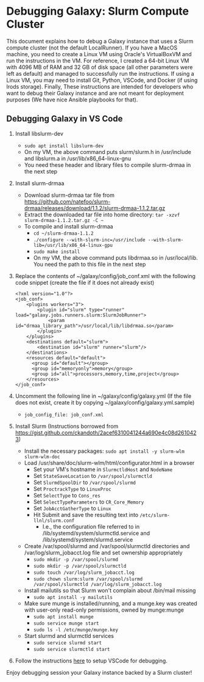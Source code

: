 
# Debugging Galaxy: Slurm Compute Cluster

This document explains how to debug a Galaxy instance that uses a Slurm compute cluster (not the
default LocalRunner). If you have a MacOS machine, you need to create a Linux VM using Oracle's 
VirtualBoxVM and run the instructions in the VM. For reference, I created a 64-bit Linux VM with 
4096 MB of RAM and 32 GB of disk space (all other parameters were left as default) and managed to 
successfully run the instructions. If using a Linux VM, you may need to install Git, Python, VSCode, 
and Docker (if using Irods storage). Finally, These instructions are intended for developers who 
want to debug their Galaxy instance and are not meant for deployment purposes (We have nice Ansible 
playbooks for that).

## Debugging Galaxy in VS Code 

1. Install libslurm-dev
    * `sudo apt install libslurm-dev`
    * On my VM, the above command puts slurm/slurm.h in /usr/include and libslurm.a in /usr/lib/x86_64-linux-gnu
    * You need these header and library files to compile slurm-drmaa in the next step

2. Install slurm-drmaa
    * Download slurm-drmaa tar file from https://github.com/natefoo/slurm-drmaa/releases/download/1.1.2/slurm-drmaa-1.1.2.tar.gz
    * Extract the downloaded tar file into home directory: `tar -xzvf slurm-drmaa-1.1.2.tar.gz -C ~`       
    * To compile and install slurm-drmaa
        * `cd ~/slurm-drmaa-1.1.2`
        * `./configure --with-slurm-inc=/usr/include --with-slurm-lib=/usr/lib/x86_64-linux-gpu`
        * `sudo make install`
        * On my VM, the above command puts libdrmaa.so in /usr/local/lib. You need the path to this file in the next step

3. Replace the contents of ~/galaxy/config/job_conf.xml with the following code snippet (create the file if it does not already exist)
    ```
    <?xml version="1.0"?>
    <job_conf>
        <plugins workers="3">
            <plugin id="slurm" type="runner" load="galaxy.jobs.runners.slurm:SlurmJobRunner">
                <param id="drmaa_library_path">/usr/local/lib/libdrmaa.so</param>
            </plugin>
        </plugins>
        <destinations default="slurm">
            <destination id="slurm" runner="slurm"/>
        </destinations>
        <resources default="default">
          <group id="default"></group>
          <group id="memoryonly">memory</group>
          <group id="all">processors,memory,time,project</group>
        </resources>
    </job_conf>
    ```

4. Uncomment the following line in ~/galaxy/config/galaxy.yml (If the file does not exist, create it by copying ~/galaxy/config/galaxy.yml.sample)
    * `job_config_file: job_conf.xml`

5. Install Slurm (Instructions borrowed from https://gist.github.com/ckandoth/2acef6310041244a690e4c08d2610423)
    * Install the necessary packages: `sudo apt install -y slurm-wlm slurm-wlm-doc`
    * Load /usr/share/doc/slurm-wlm/html/configurator.html in a browser
        * Set your VM's hostname in `SlurmctldHost` and `NodeName`
        * Set `StateSaveLocation` to `/var/spool/slurmctld`
        * Set `SlurmdSpoolDir` to `/var/spool/slurmd`
        * Set `ProctrackType` to `LinuxProc`
        * Set `SelectType` to `Cons_res`
        * Set `SelectTypeParameters` to `CR_Core_Memory`
        * Set `JobAcctGatherType` to `Linux`
        * Hit Submit and save the resulting text into `/etc/slurm-llnl/slurm.conf`
            * I.e., the configuration file referred to in /lib/systemd/system/slurmctld.service and /lib/systemd/system/slurmd.service
    * Create /var/spool/slurmd and /var/spool/slurmctld directories and /var/log/slurm_jobacct.log file and set ownership appropriately
        * `sudo mkdir -p /var/spool/slurmd`
        * `sudo mkdir -p /var/spool/slurmctld`
        * `sudo touch /var/log/slurm_jobacct.log`
        * `sudo chown slurm:slurm /var/spool/slurmd /var/spool/slurmctld /var/log/slurm_jobacct.log`
    * Install mailutils so that Slurm won't complain about /bin/mail missing
        * `sudo apt install -y mailutils`
    * Make sure munge is installed/running, and a munge.key was created with user-only read-only permissions, owned by munge:munge
        * `sudo apt install munge`
        * `sudo service munge start`
        * `sudo ls -l /etc/munge/munge.key`
    * Start slurmd and slurmctld services
        * `sudo service slurmd start`
        * `sudo service slurmctld start`

6. Follow the instructions [here](./debuging_galaxy.md) to setup VSCode for debugging. 

Enjoy debugging session your Galaxy instance backed by a Slurm cluster!        
